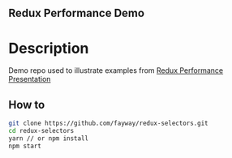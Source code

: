 Redux Performance Demo
----------------------

# Description

Demo repo used to illustrate examples from [Redux Performance Presentation](https://docs.google.com/presentation/d/1_jXp4G_2z_dTUuZ9X4iCbxCGmfziAy52hSb2o1_ek_Q/pub?start=false&loop=false&delayms=3000) 

## How to

```sh
git clone https://github.com/fayway/redux-selectors.git
cd redux-selectors
yarn // or npm install
npm start
```

